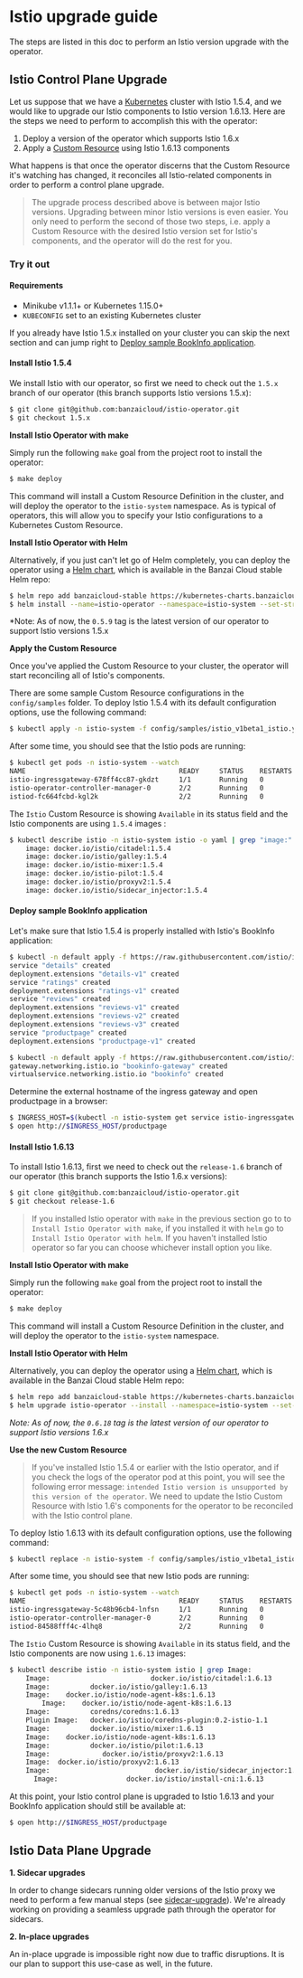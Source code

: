 # Istio upgrade guide

The steps are listed in this doc to perform an Istio version upgrade with the operator.

## Istio Control Plane Upgrade

Let us suppose that we have a [Kubernetes](https://kubernetes.io/) cluster with Istio 1.5.4, and we would like to upgrade our Istio components to Istio version 1.6.13. Here are the steps we need to perform to accomplish this with the operator:

1. Deploy a version of the operator which supports Istio 1.6.x
2. Apply a [Custom Resource](https://kubernetes.io/docs/concepts/extend-kubernetes/api-extension/custom-resources/) using Istio 1.6.13 components

What happens is that once the operator discerns that the Custom Resource it's watching has changed, it reconciles all Istio-related components in order to perform a control plane upgrade.

> The upgrade process described above is between major Istio versions. Upgrading between minor Istio versions is even easier. You only need to perform the second of those two steps, i.e. apply a Custom Resource with the desired Istio version set for Istio's components, and the operator will do the rest for you.

### Try it out

#### Requirements

- Minikube v1.1.1+ or Kubernetes 1.15.0+
- `KUBECONFIG` set to an existing Kubernetes cluster

If you already have Istio 1.5.x installed on your cluster you can skip the next section and can jump right to [Deploy sample BookInfo application](#deploy-sample-bookinfo-application).

#### Install Istio 1.5.4

We install Istio with our operator, so first we need to check out the `1.5.x` branch of our operator (this branch supports Istio versions 1.5.x):

```bash
$ git clone git@github.com:banzaicloud/istio-operator.git
$ git checkout 1.5.x
```

**Install Istio Operator with make**

Simply run the following `make` goal from the project root to install the operator:

```bash
$ make deploy
```

This command will install a Custom Resource Definition in the cluster, and will deploy the operator to the `istio-system` namespace.
As is typical of operators, this will allow you to specify your Istio configurations to a Kubernetes Custom Resource.

**Install Istio Operator with Helm**

Alternatively, if you just can't let go of Helm completely, you can deploy the operator using a [Helm chart](https://github.com/banzaicloud/banzai-charts/tree/master/istio-operator), which is available in the Banzai Cloud stable Helm repo:

```bash
$ helm repo add banzaicloud-stable https://kubernetes-charts.banzaicloud.com
$ helm install --name=istio-operator --namespace=istio-system --set-string operator.image.tag=0.5.9 banzaicloud-stable/istio-operator
```

*Note: As of now, the `0.5.9` tag is the latest version of our operator to support Istio versions 1.5.x

**Apply the Custom Resource**

Once you've applied the Custom Resource to your cluster, the operator will start reconciling all of Istio's components.

There are some sample Custom Resource configurations in the `config/samples` folder. To deploy Istio 1.5.4 with its default configuration options, use the following command:

```bash
$ kubectl apply -n istio-system -f config/samples/istio_v1beta1_istio.yaml
```

After some time, you should see that the Istio pods are running:

```bash
$ kubectl get pods -n istio-system --watch
NAME                                      READY     STATUS    RESTARTS   AGE
istio-ingressgateway-678ff4cc87-gkdzt     1/1       Running   0          1m
istio-operator-controller-manager-0       2/2       Running   0          9m
istiod-fc664fcbd-kgl2k                    2/2       Running   0          1m
```

The `Istio` Custom Resource is showing `Available` in its status field and the Istio components are using `1.5.4` images :

```bash
$ kubectl describe istio -n istio-system istio -o yaml | grep "image:"
    image: docker.io/istio/citadel:1.5.4
    image: docker.io/istio/galley:1.5.4
    image: docker.io/istio-mixer:1.5.4
    image: docker.io/istio-pilot:1.5.4
    image: docker.io/istio/proxyv2:1.5.4
    image: docker.io/istio/sidecar_injector:1.5.4
```

#### Deploy sample BookInfo application

Let's make sure that Istio 1.5.4 is properly installed with Istio's BookInfo application:

```bash
$ kubectl -n default apply -f https://raw.githubusercontent.com/istio/istio/1.5.x/samples/bookinfo/platform/kube/bookinfo.yaml
service "details" created
deployment.extensions "details-v1" created
service "ratings" created
deployment.extensions "ratings-v1" created
service "reviews" created
deployment.extensions "reviews-v1" created
deployment.extensions "reviews-v2" created
deployment.extensions "reviews-v3" created
service "productpage" created
deployment.extensions "productpage-v1" created

$ kubectl -n default apply -f https://raw.githubusercontent.com/istio/istio/1.5.x/samples/bookinfo/networking/bookinfo-gateway.yaml
gateway.networking.istio.io "bookinfo-gateway" created
virtualservice.networking.istio.io "bookinfo" created
```

Determine the external hostname of the ingress gateway and open productpage in a browser:

```bash
$ INGRESS_HOST=$(kubectl -n istio-system get service istio-ingressgateway -o jsonpath='{.status.loadBalancer.ingress[0].ip}')
$ open http://$INGRESS_HOST/productpage
```

#### Install Istio 1.6.13

To install Istio 1.6.13, first we need to check out the `release-1.6` branch of our operator (this branch supports the Istio 1.6.x versions):

```bash
$ git clone git@github.com:banzaicloud/istio-operator.git
$ git checkout release-1.6
```

> If you installed Istio operator with `make` in the previous section go to to `Install Istio Operator with make`, if you installed it with `helm` go to `Install Istio Operator with helm`. If you haven't installed Istio operator so far you can choose whichever install option you like.

**Install Istio Operator with make**

Simply run the following `make` goal from the project root to install the operator:

```bash
$ make deploy
```

This command will install a Custom Resource Definition in the cluster, and will deploy the operator to the `istio-system` namespace.

**Install Istio Operator with Helm**

Alternatively, you can deploy the operator using a [Helm chart](https://github.com/banzaicloud/banzai-charts/tree/master/istio-operator), which is available in the Banzai Cloud stable Helm repo:

```bash
$ helm repo add banzaicloud-stable https://kubernetes-charts.banzaicloud.com
$ helm upgrade istio-operator --install --namespace=istio-system --set-string operator.image.tag=0.6.18 banzaicloud-stable/istio-operator
```

*Note: As of now, the `0.6.18` tag is the latest version of our operator to support Istio versions 1.6.x*

**Use the new Custom Resource**

> If you've installed Istio 1.5.4 or earlier with the Istio operator, and if you check the logs of the operator pod at this point, you will see the following error message: `intended Istio version is unsupported by this version of the operator`. We need to update the Istio Custom Resource with Istio 1.6's components for the operator to be reconciled with the Istio control plane.

To deploy Istio 1.6.13 with its default configuration options, use the following command:

```bash
$ kubectl replace -n istio-system -f config/samples/istio_v1beta1_istio.yaml
```

After some time, you should see that new Istio pods are running:

```bash
$ kubectl get pods -n istio-system --watch
NAME                                      READY     STATUS    RESTARTS   AGE
istio-ingressgateway-5c48b96cb4-lnfsn     1/1       Running   0          7m
istio-operator-controller-manager-0       2/2       Running   0          16m
istiod-84588fff4c-4lhq8                   2/2       Running   0          7m
```

The `Istio` Custom Resource is showing `Available` in its status field, and the Istio components are now using `1.6.13` images:

```bash
$ kubectl describe istio -n istio-system istio | grep Image:
    Image:                         docker.io/istio/citadel:1.6.13
    Image:          docker.io/istio/galley:1.6.13
    Image:    docker.io/istio/node-agent-k8s:1.6.13
        Image:    docker.io/istio/node-agent-k8s:1.6.13
    Image:          coredns/coredns:1.6.13
    Plugin Image:   docker.io/istio/coredns-plugin:0.2-istio-1.1
    Image:          docker.io/istio/mixer:1.6.13
    Image:    docker.io/istio/node-agent-k8s:1.6.13
    Image:          docker.io/istio/pilot:1.6.13
    Image:             docker.io/istio/proxyv2:1.6.13
    Image:  docker.io/istio/proxyv2:1.6.13
    Image:                          docker.io/istio/sidecar_injector:1.6.13
      Image:                 docker.io/istio/install-cni:1.6.13
```

At this point, your Istio control plane is upgraded to Istio 1.6.13 and your BookInfo application should still be available at:
```bash
$ open http://$INGRESS_HOST/productpage
```

## Istio Data Plane Upgrade

**1. Sidecar upgrades**

In order to change sidecars running older versions of the Istio proxy we need to perform a few manual steps (see [sidecar-upgrade](https://istio.io/docs/setup/kubernetes/upgrade/steps/#sidecar-upgrade)).
We're already working on providing a seamless upgrade path through the operator for sidecars.

**2. In-place upgrades**

An in-place upgrade is impossible right now due to traffic disruptions.
It is our plan to support this use-case as well, in the future.
